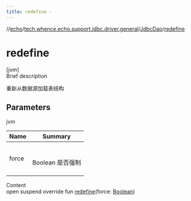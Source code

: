 ```yaml
---
title: redefine -
---
```

//[echo](../../index.md)/[tech.whence.echo.support.jdbc.driver.general](../index.md)/[JdbcDao](index.md)/[redefine](redefine.md)



# redefine  
[jvm]  
Brief description  


重新从数据源加载表结构



## Parameters  
  
jvm  
  
|  Name|  Summary| 
|---|---|
| force| <br><br>Boolean 是否强制<br><br>
  
  
Content  
open suspend override fun [redefine](redefine.md)(force: [Boolean](https://kotlinlang.org/api/latest/jvm/stdlib/kotlin/-boolean/index.html))  



